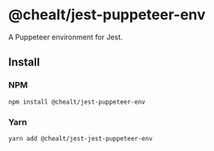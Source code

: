 # @chealt/jest-puppeteer-env

A Puppeteer environment for Jest.

## Install

### NPM

```
npm install @chealt/jest-puppeteer-env
```

### Yarn

```
yarn add @chealt/jest-jest-puppeteer-env
```
